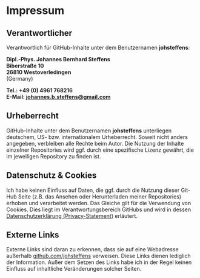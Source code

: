 # Impressum

## Verantwortlicher

Verantwortlich für GitHub-Inhalte unter dem Benutzernamen **johsteffens**:

**Dipl.-Phys. Johannes Bernhard Steffens <br>
Biberstraße 10 <br>
26810 Westoverledingen** <br>
(Germany)

**Tel.: +49 (0) 4961 768216** <br>
**E-Mail: johannes.b.steffens@gmail.com**

## Urheberrecht
GitHub-Inhalte unter dem Benutzernamen **johsteffens** unterliegen deutschem, US- bzw. internationalem Urheberrecht. Soweit nicht anders angegeben, verbleiben alle Rechte beim Autor. Die Nutzung der Inhalte einzelner Repositories wird ggf. durch eine spezifische Lizenz gewährt, die im jeweiligen Repository zu finden ist.

## Datenschutz & Cookies
Ich habe keinen Einfluss auf Daten, die ggf. durch die Nutzung dieser Git-Hub Seite (z.B. das Ansehen oder Herunterladen meiner Repositories) erhoben und verarbeitet werden. Das Gleiche gilt für die Verwendung von Cookies. Dies liegt im Verantwortungsbereich GitHubs und wird in dessen [Datenschutzerklärung (Privacy-Statement)](https://help.github.com/articles/github-privacy-statement) erläutert.

## Externe Links
Externe Links sind daran zu erkennen, dass sie auf eine Webadresse außerhalb [github.com/johsteffens](https://github.com/johsteffens) verweisen. Diese Links dienen lediglich der Information. Außer dem Setzen des Links habe ich in der Regel keinen Einfluss auf inhaltliche Veränderungen solcher Seiten.
